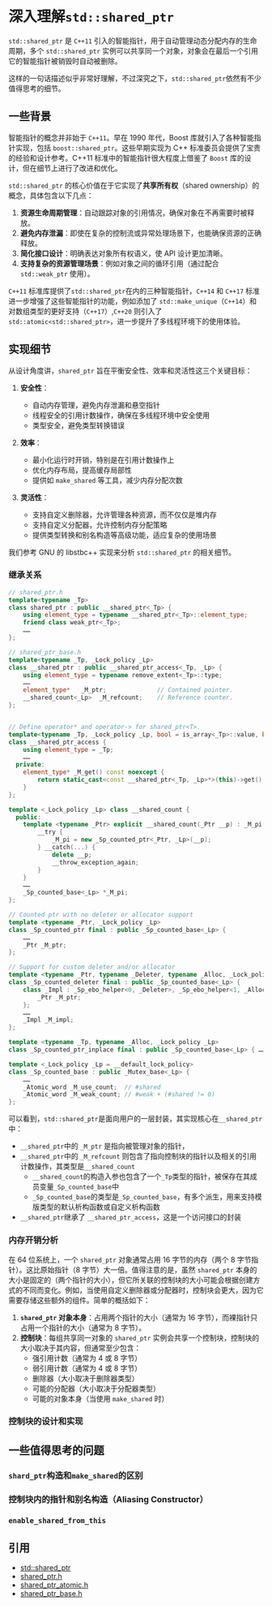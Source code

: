 # 深入理解`std::shared_ptr`

`std::shared_ptr` 是 `C++11` 引入的智能指针，用于自动管理动态分配内存的生命周期，多个 `std::shared_ptr` 实例可以共享同一个对象，对象会在最后一个引用它的智能指针被销毁时自动被删除。

这样的一句话描述似乎非常好理解，不过深究之下，`std::shared_ptr`依然有不少值得思考的细节。

## 一些背景

智能指针的概念并非始于 `C++11`。早在 1990 年代，Boost 库就引入了各种智能指针实现，包括 `boost::shared_ptr`。这些早期实现为 C++ 标准委员会提供了宝贵的经验和设计参考。C++11 标准中的智能指针很大程度上借鉴了 `Boost` 库的设计，但在细节上进行了改进和优化。

`std::shared_ptr` 的核心价值在于它实现了**共享所有权**（shared ownership）的概念，具体包含以下几点：

1. **资源生命周期管理**：自动跟踪对象的引用情况，确保对象在不再需要时被释放。
2. **避免内存泄漏**：即使在复杂的控制流或异常处理场景下，也能确保资源的正确释放。
3. **简化接口设计**：明确表达对象所有权语义，使 API 设计更加清晰。
4. **支持复杂的资源管理场景**：例如对象之间的循环引用（通过配合 `std::weak_ptr` 使用）。

`C++11` 标准库提供了`std::shared_ptr`在内的三种智能指针，`C++14` 和 `C++17` 标准进一步增强了这些智能指针的功能，例如添加了 `std::make_unique`（`C++14`）和对数组类型的更好支持（`C++17`）,`C++20` 则引入了 `std::atomic<std::shared_ptr>`，进一步提升了多线程环境下的使用体验。

## 实现细节

从设计角度讲，`shared_ptr` 旨在平衡安全性、效率和灵活性这三个关键目标：

1. **安全性**：
   - 自动内存管理，避免内存泄漏和悬空指针
   - 线程安全的引用计数操作，确保在多线程环境中安全使用
   - 类型安全，避免类型转换错误

2. **效率**：
   - 最小化运行时开销，特别是在引用计数操作上
   - 优化内存布局，提高缓存局部性
   - 提供如 `make_shared` 等工具，减少内存分配次数

3. **灵活性**：
   - 支持自定义删除器，允许管理各种资源，而不仅仅是堆内存
   - 支持自定义分配器，允许控制内存分配策略
   - 提供类型转换和别名构造等高级功能，适应复杂的使用场景

我们参考 GNU 的 libstbc++ 实现来分析 `std::shared_ptr` 的相关细节。

### 继承关系

```cpp
// shared_ptr.h
template<typename _Tp>
class shared_ptr : public __shared_ptr<_Tp> {
    using element_type = typename __shared_ptr<_Tp>::element_type;
    friend class weak_ptr<_Tp>;
    ……
};

// shared_ptr_base.h
template<typename _Tp, _Lock_policy _Lp>
class __shared_ptr : public __shared_ptr_access<_Tp, _Lp> {
    using element_type = typename remove_extent<_Tp>::type;
    ……
    element_type*   _M_ptr;              // Contained pointer.
    __shared_count<_Lp>  _M_refcount;    // Reference counter.
};


// Define operator* and operator-> for shared_ptr<T>.
template<typename _Tp, _Lock_policy _Lp, bool = is_array<_Tp>::value, bool = is_void<_Tp>::value>
class __shared_ptr_access {
    using element_type = _Tp;
    ……
  private:
    element_type* _M_get() const noexcept { 
        return static_cast<const __shared_ptr<_Tp, _Lp>*>(this)->get(); 
    }
};

template <_Lock_policy _Lp> class __shared_count {
  public:
    template <typename _Ptr> explicit __shared_count(_Ptr __p) : _M_pi(0) {
        __try {
            _M_pi = new _Sp_counted_ptr<_Ptr, _Lp>(__p);
        } __catch(...) {
            delete __p;
            __throw_exception_again;
        }
    }
    ……
    _Sp_counted_base<_Lp> *_M_pi;
};

// Counted ptr with no deleter or allocator support
template <typename _Ptr, _Lock_policy _Lp>
class _Sp_counted_ptr final : public _Sp_counted_base<_Lp> { 
    …… 
    _Ptr _M_ptr;
};

// Support for custom deleter and/or allocator
template <typename _Ptr, typename _Deleter, typename _Alloc, _Lock_policy _Lp>
class _Sp_counted_deleter final : public _Sp_counted_base<_Lp> { 
    class _Impl : _Sp_ebo_helper<0, _Deleter>, _Sp_ebo_helper<1, _Alloc> {
        _Ptr _M_ptr;
    };
    …… 
    _Impl _M_impl;
};

template <typename _Tp, typename _Alloc, _Lock_policy _Lp>
class _Sp_counted_ptr_inplace final : public _Sp_counted_base<_Lp> { …… };

template <_Lock_policy _Lp = __default_lock_policy>
class _Sp_counted_base : public _Mutex_base<_Lp> {
    ……
    _Atomic_word _M_use_count;  // #shared
    _Atomic_word _M_weak_count; // #weak + (#shared != 0)
};
```

可以看到，`std::shared_ptr`是面向用户的一层封装，其实现核心在`__shared_ptr`中：

* `__shared_ptr`中的 `_M_ptr` 是指向被管理对象的指针，
* `__shared_ptr`中的 `_M_refcount` 则包含了指向控制块的指针以及相关的引用计数操作，其类型是`__shared_count`
  * `__shared_count`的构造入参也包含了一个`_Tp`类型的指针，被保存在其成员变量`_Sp_counted_base`中
  * `_Sp_counted_base`的类型是`_Sp_counted_base`，有多个派生，用来支持模版类型的默认析构函数或自定义析构函数
* `__shared_ptr`继承了 `__shared_ptr_access`，这是一个访问接口的封装

### 内存开销分析

在 64 位系统上，一个 `shared_ptr` 对象通常占用 16 字节的内存（两个 8 字节指针）。这比原始指针（8 字节）大一倍。值得注意的是，虽然 `shared_ptr` 本身的大小是固定的（两个指针的大小），但它所关联的控制块的大小可能会根据创建方式的不同而变化。例如，当使用自定义删除器或分配器时，控制块会更大，因为它需要存储这些额外的组件。简单的概括如下：

1. **`shared_ptr` 对象本身**：占用两个指针的大小（通常为 16 字节），而裸指针只占用一个指针的大小（通常为 8 字节）。
2. **控制块**：每组共享同一对象的 `shared_ptr` 实例会共享一个控制块，控制块的大小取决于其内容，但通常至少包含：
   - 强引用计数（通常为 4 或 8 字节）
   - 弱引用计数（通常为 4 或 8 字节）
   - 删除器（大小取决于删除器类型）
   - 可能的分配器（大小取决于分配器类型）
   - 可能的对象本身（当使用 `make_shared` 时）

### 控制块的设计和实现

## 一些值得思考的问题

### `shard_ptr`构造和`make_shared`的区别

### 控制块内的指针和别名构造（Aliasing Constructor）

### `enable_shared_from_this`

## 引用

* [std::shared_ptr](https://en.cppreference.com/w/cpp/memory/shared_ptr.html)
* [shared_ptr.h](https://github.com/gcc-mirror/gcc/blob/master/libstdc%2B%2B-v3/include/bits/shared_ptr.h)
* [shared_ptr_atomic.h](https://github.com/gcc-mirror/gcc/blob/master/libstdc%2B%2B-v3/include/bits/shared_ptr_atomic.h)
* [shared_ptr_base.h](https://github.com/gcc-mirror/gcc/blob/master/libstdc%2B%2B-v3/include/bits/shared_ptr_base.h)